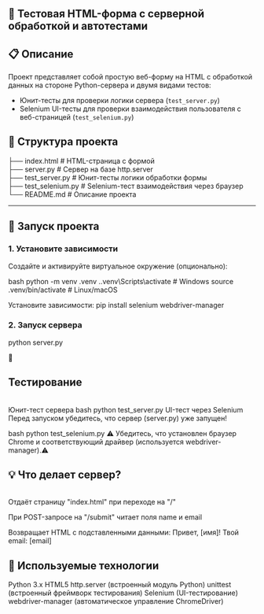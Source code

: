 # <h2>🧪 Тестовая HTML-форма с серверной обработкой и автотестами</h2>

## <h2>📋 Описание</h2>

Проект представляет собой простую веб-форму на HTML с обработкой данных на стороне Python-сервера и двумя видами тестов:

- Юнит-тесты для проверки логики сервера (`test_server.py`)
- Selenium UI-тесты для проверки взаимодействия пользователя с веб-страницей (`test_selenium.py`)

## <h2>📁 Структура проекта</h2>
├── index.html # HTML-страница с формой<br>
├── server.py # Сервер на базе http.server<br>
├── test_server.py # Юнит-тесты логики обработки формы<br>
├── test_selenium.py # Selenium-тест взаимодействия через браузер<br>
└── README.md # Описание проекта

---

## <h2>🚀 Запуск проекта</h2>

### 1. Установите зависимости

Создайте и активируйте виртуальное окружение (опционально):

bash
python -m venv .venv
.\.venv\Scripts\activate  # Windows
source .venv/bin/activate # Linux/macOS

Установите зависимости:
pip install selenium webdriver-manager

### 2. Запуск сервера
python server.py

🧪 <h2>Тестирование</h2><br>
Юнит-тест сервера
bash
python test_server.py
UI-тест через Selenium
Перед запуском убедитесь, что сервер (server.py) уже запущен!

bash
python test_selenium.py
⚠️ Убедитесь, что установлен браузер Chrome и соответствующий драйвер (используется webdriver-manager).⚠️

<h2>💡 Что делает сервер?</h2><br>
Отдаёт страницу "index.html" при переходе на "/"

При POST-запросе на "/submit" читает поля name и email

Возвращает HTML с подставленными данными:
Привет, [имя]! Твой email: [email]

<h2>🧰 Используемые технологии</h2>
Python 3.x
HTML5
http.server (встроенный модуль Python)
unittest (встроенный фреймворк тестирования)
Selenium (UI-тестирование)
webdriver-manager (автоматическое управление ChromeDriver)
